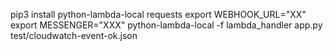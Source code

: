 pip3 install python-lambda-local requests
export WEBHOOK_URL="XX"
export MESSENGER="XXX"
python-lambda-local -f lambda_handler app.py test/cloudwatch-event-ok.json
